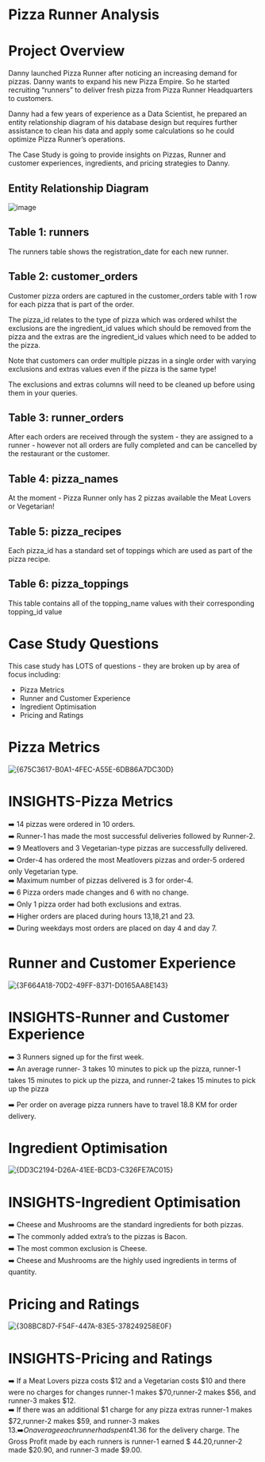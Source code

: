 # **Pizza Runner Analysis**

# **Project Overview**
Danny launched Pizza Runner after noticing an increasing demand for pizzas. 
Danny wants to expand his new Pizza Empire. 
So he started recruiting “runners” to deliver fresh pizza from Pizza Runner Headquarters to customers.

Danny had a few years of experience as a Data Scientist, he prepared an entity relationship diagram of his database design but requires further assistance to clean his data and apply some calculations so he could optimize Pizza Runner’s operations.

The Case Study is going to provide insights on Pizzas, Runner and customer experiences, ingredients, and pricing strategies to Danny.


## **Entity Relationship Diagram**
![image](https://github.com/user-attachments/assets/e3f14b62-cdad-4f7a-a7e0-b5601155d85c)

## **Table 1: runners**
The runners table shows the registration_date for each new runner.



## **Table 2: customer_orders**
Customer pizza orders are captured in the customer_orders table with 1 row for each  pizza that is part of the order.

The pizza_id relates to the type of pizza which was ordered whilst the exclusions are the ingredient_id values which should be removed from the pizza and the extras are the ingredient_id values which need to be added to the pizza.

Note that customers can order multiple pizzas in a single order with varying exclusions and extras values even if the pizza is the same type!

The exclusions and extras columns will need to be cleaned up before using them in your queries.

## **Table 3: runner_orders**
After each orders are received through the system - they are assigned to a runner - however not all orders are fully completed and can be cancelled by the restaurant or the customer.

## **Table 4: pizza_names**
At the moment - Pizza Runner only has 2 pizzas available the Meat Lovers or Vegetarian!

## **Table 5: pizza_recipes**
Each pizza_id has a standard set of toppings which are used as part of the pizza recipe.

## **Table 6: pizza_toppings**
This table contains all of the topping_name values with their corresponding topping_id value


# **Case Study Questions**
This case study has LOTS of questions - they are broken up by area of focus including:

- Pizza Metrics
- Runner and Customer Experience
- Ingredient Optimisation
- Pricing and Ratings

# **Pizza Metrics**

![{675C3617-B0A1-4FEC-A55E-6DB86A7DC30D}](https://github.com/user-attachments/assets/68826853-119e-4da5-9707-969edf8ecba6)

# **INSIGHTS-Pizza Metrics**
➡️ 14 pizzas were ordered in 10 orders.          
➡️ Runner-1 has made the most successful deliveries followed by Runner-2.            
➡️ 9 Meatlovers and 3 Vegetarian-type pizzas are successfully delivered.             
➡️ Order-4 has ordered the most Meatlovers pizzas and order-5 ordered only Vegetarian type.          
➡️ Maximum number of pizzas delivered is 3 for order-4.            
➡️ 6 Pizza orders made changes and 6 with no change.                
➡️ Only 1 pizza order had both exclusions and extras.                 
➡️ Higher orders are placed during hours 13,18,21 and 23.                                  
➡️ During weekdays most orders are placed on day 4 and day 7.        

     
# **Runner and Customer Experience**

![{3F664A18-70D2-49FF-8371-D0165AA8E143}](https://github.com/user-attachments/assets/440b7731-e860-4bc4-aa76-a1498f02e6b5)

# **INSIGHTS-Runner and Customer Experience**

➡️ 3 Runners signed up for the first week.                     
➡️ An average runner- 3 takes 10 minutes to pick up the pizza, runner-1 takes 15 minutes to pick up the pizza, and runner-2 takes 15 minutes to pick up the pizza 
        
➡️ Per order on average pizza runners have to travel 18.8 KM for order delivery.         


# **Ingredient Optimisation**

![{DD3C2194-D26A-41EE-BCD3-C326FE7AC015}](https://github.com/user-attachments/assets/36150d09-e0a5-4363-8180-8e50eb633a4a)

# **INSIGHTS-Ingredient Optimisation**

➡️ Cheese and Mushrooms are the standard ingredients for both pizzas.           
➡️ The commonly added extra’s to the pizzas is Bacon.              
➡️ The most common exclusion is Cheese.               
➡️ Cheese and Mushrooms are the highly used ingredients in terms of quantity.               

# **Pricing and Ratings**

![{308BC8D7-F54F-447A-83E5-378249258E0F}](https://github.com/user-attachments/assets/e67e972d-2a34-4a89-aa6b-a988c9db63cc)

# **INSIGHTS-Pricing and Ratings**

➡️ If a Meat Lovers pizza costs $12 and a Vegetarian costs $10 and there were no charges for changes  runner-1 makes $70,runner-2 makes $56, and runner-3 makes $12.                   
➡️ If there was an additional $1 charge for any pizza extras runner-1 makes $72,runner-2 makes $59, and runner-3 makes $13.              
➡️ On average each runner had spent 41.36$ for the delivery charge. The Gross Profit made by each runners is  runner-1 earned $ 44.20,runner-2 made $20.90, and runner-3 made $9.00.          




















